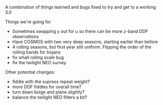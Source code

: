 A combination of things learned and bugs fixed to try and get to a working 3.0

Things we're going for

* Sometimes swapping y out for u so there can be more z-band DDF observations
* Have COSMOS with two very deep seasons, starting earlier than before
* 4 rolling seasons, but first year still uniform. Flipping the order of the rolling bands for trojans
* fix small rolling scale bug
* fix the twilight NEO survey


Other potential changes:
* fiddle with the supress repeat weight?
* more DDF fiddles for overall time?
* turn down bulge and plane slightly?
* balance the twilight NEO filters a bit?